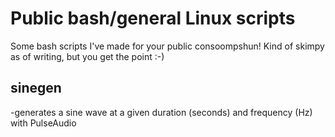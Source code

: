 # Public bash/general Linux scripts
Some bash scripts I've made for your public consoompshun! 
Kind of skimpy as of writing, but you get the point :-)

## sinegen
-generates a sine wave at a given duration (seconds) and frequency (Hz) with PulseAudio

